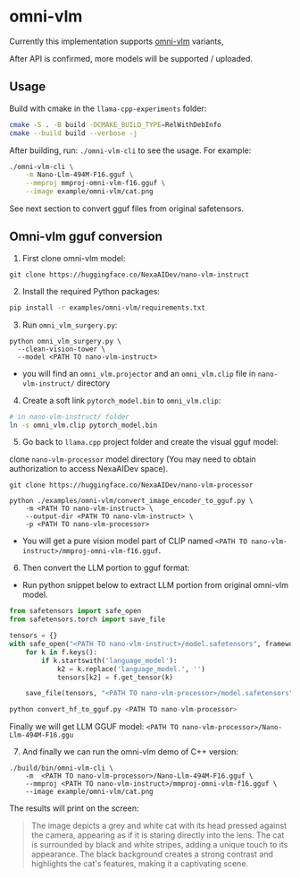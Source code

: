 # omni-vlm

Currently this implementation supports [omni-vlm](https://huggingface.co/NexaAIDev/nano-vlm-instruct) variants,

After API is confirmed, more models will be supported / uploaded.

## Usage
Build with cmake in the `llama-cpp-experiments` folder:
```bash
cmake -S . -B build -DCMAKE_BUILD_TYPE=RelWithDebInfo
cmake --build build --verbose -j
```
After building, run: `./omni-vlm-cli` to see the usage. For example:

```bash
./omni-vlm-cli \
    -m Nano-Llm-494M-F16.gguf \
    --mmproj mmproj-omni-vlm-f16.gguf \
    --image example/omni-vlm/cat.png
```

See next section to convert gguf files from original safetensors.

[comment]: # (TODO:
**note**: A lower temperature like 0.1 is recommended for better quality. add `--temp 0.1` to the command to do so.
**note**: For GPU offloading ensure to use the `-ngl` flag just like usual
)

## Omni-vlm gguf conversion
1) First clone omni-vlm model:
```console
git clone https://huggingface.co/NexaAIDev/nano-vlm-instruct
```

2) Install the required Python packages:

```sh
pip install -r examples/omni-vlm/requirements.txt
```

3) Run `omni_vlm_surgery.py`:
```console
python omni_vlm_surgery.py \
  --clean-vision-tower \
  --model <PATH TO nano-vlm-instruct>
```
- you will find an `omni_vlm.projector` and an `omni_vlm.clip` file in `nano-vlm-instruct/` directory

4) Create a soft link `pytorch_model.bin` to `omni_vlm.clip`:
```bash
# in nano-vlm-instruct/ folder
ln -s omni_vlm.clip pytorch_model.bin
```
5) Go back to `llama.cpp` project folder and create the visual gguf model:

clone `nano-vlm-processor` model directory (You may need to obtain authorization to access NexaAIDev space).
```console
git clone https://huggingface.co/NexaAIDev/nano-vlm-processor
```

```console
python ./examples/omni-vlm/convert_image_encoder_to_gguf.py \
    -m <PATH TO nano-vlm-instruct> \
    --output-dir <PATH TO nano-vlm-instruct> \
    -p <PATH TO nano-vlm-processor>
```
- You will get a pure vision model part of CLIP named `<PATH TO nano-vlm-instruct>/mmproj-omni-vlm-f16.gguf`.

6) Then convert the LLM portion to gguf format:
* Run python snippet below to extract LLM portion from original omni-vlm model.
```python
from safetensors import safe_open
from safetensors.torch import save_file

tensors = {}
with safe_open("<PATH TO nano-vlm-instruct>/model.safetensors", framework="pt", device=0) as f:
    for k in f.keys():
        if k.startswith('language_model'):
            k2 = k.replace('language_model.', '')
            tensors[k2] = f.get_tensor(k)

    save_file(tensors, "<PATH TO nano-vlm-processor>/model.safetensors")
```

```python
python convert_hf_to_gguf.py <PATH TO nano-vlm-processor>
```
Finally we will get LLM GGUF model: `<PATH TO nano-vlm-processor>/Nano-Llm-494M-F16.ggu`

7) And finally we can run the omni-vlm demo of C++ version:
```console
./build/bin/omni-vlm-cli \
    -m  <PATH TO nano-vlm-processor>/Nano-Llm-494M-F16.gguf \
    --mmproj <PATH TO nano-vlm-instruct>/mmproj-omni-vlm-f16.gguf \
    --image example/omni-vlm/cat.png
```
The results will print on the screen:
> The image depicts a grey and white cat with its head pressed against the camera, appearing as if it is staring directly into the lens. The cat is surrounded by black and white stripes, adding a unique touch to its appearance. The black background creates a strong contrast and highlights the cat's features, making it a captivating scene.
